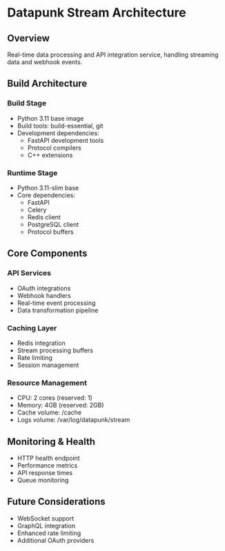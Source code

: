 # Datapunk Stream Architecture

## Overview

Real-time data processing and API integration service, handling streaming data and webhook events.

## Build Architecture

### Build Stage

- Python 3.11 base image
- Build tools: build-essential, git
- Development dependencies:
  - FastAPI development tools
  - Protocol compilers
  - C++ extensions

### Runtime Stage

- Python 3.11-slim base
- Core dependencies:
  - FastAPI
  - Celery
  - Redis client
  - PostgreSQL client
  - Protocol buffers

## Core Components

### API Services

- OAuth integrations
- Webhook handlers
- Real-time event processing
- Data transformation pipeline

### Caching Layer

- Redis integration
- Stream processing buffers
- Rate limiting
- Session management

### Resource Management

- CPU: 2 cores (reserved: 1)
- Memory: 4GB (reserved: 2GB)
- Cache volume: /cache
- Logs volume: /var/log/datapunk/stream

## Monitoring & Health

- HTTP health endpoint
- Performance metrics
- API response times
- Queue monitoring

## Future Considerations

- WebSocket support
- GraphQL integration
- Enhanced rate limiting
- Additional OAuth providers
